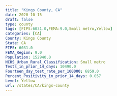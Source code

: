 ```yaml
---
title: "Kings County, CA"
date: 2020-10-15
draft: false
type: county
tags: [FIPS:6031.0,FEMA:9.0,Small metro,Yellow]
categories: [CA]
County: Kings County
State: CA
FIPS: 6031.0
FEMA_Region: 9.0
Population: 152940.0
NCHS_Urban_Rural_Classification: Small metro
Tests_in_prior_14_days: 10490.0
Fourteen_day_test_rate_per_100000: 6859.0
Percent_Positivity_in_prior_14_days: 0.057
Level: Yellow
url: /states/CA/kings-county
---
```



